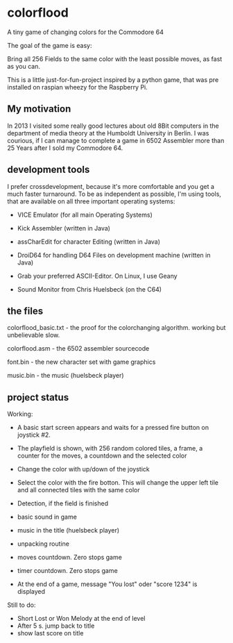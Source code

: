 colorflood
==========

A tiny game of changing colors for the Commodore 64

The goal of the game is easy: 

Bring all 256 Fields to the same color with the least possible moves,
as fast as you can.

This is a little just-for-fun-project inspired by a python game, that
was pre installed on raspian wheezy for the Raspberry Pi.


My motivation
-------------
In 2013 I visited some really good lectures about old 8Bit computers
in the department of media theory at the Humboldt University in Berlin.
I was courious, if I can manage to complete a game in 6502 Assembler
more than 25 Years after I sold my Commodore 64.


development tools
-----------------
I prefer crossdevelopment, because it's more comfortable and you get
a much faster turnaround. To be as independent as possible, I'm using
tools, that are available on all three important operating systems:

- VICE Emulator (for all main Operating Systems)

- Kick Assembler (written in Java)

- assCharEdit for character Editing (written in Java)

- DroiD64 for handling D64 Files on development machine (written in Java)

- Grab your preferred ASCII-Editor. On Linux, I use Geany

- Sound Monitor from Chris Huelsbeck (on the C64)


the files
---------
colorflood_basic.txt - the proof for the colorchanging algorithm. working but unbelievable slow.

colorflood.asm - the 6502 assembler sourcecode

font.bin - the new character set with game graphics

music.bin - the music (huelsbeck player)
 

project status
--------------

Working:

- A basic start screen appears and waits for a pressed fire button
  on joystick #2.

- The playfield is shown, with 256 random colored tiles, a frame,
  a counter for the moves, a countdown and the selected color
  
- Change the color with up/down of the joystick

- Select the color with the fire botton. This will change the upper 
  left tile and all connected tiles with the same color

- Detection, if the field is finished

- basic sound in game

- music in the title (huelsbeck player)

- unpacking routine

- moves countdown. Zero stops game

- timer countdown. Zero stops game

- At the end of a game, message "You lost" oder "score 1234" is displayed


Still to do:

- Short Lost or Won Melody at the end of level
- After 5 s. jump back to title
- show last score on title
